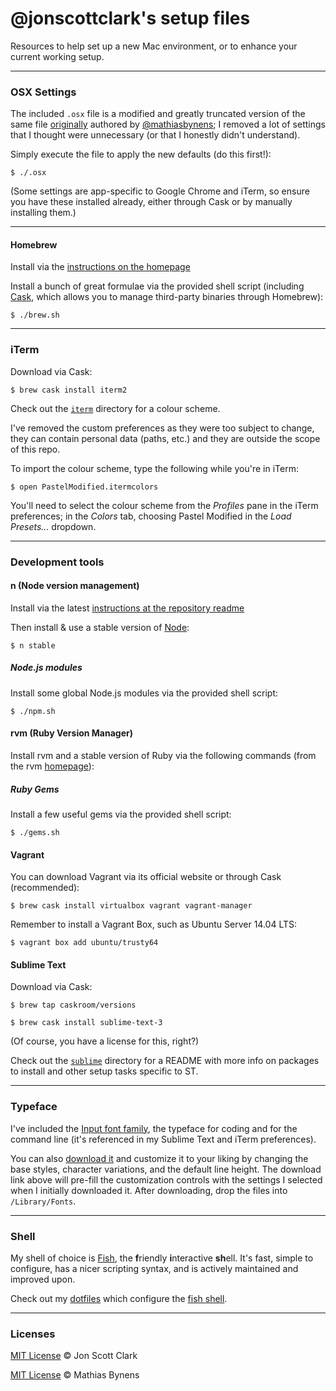 # @jonscottclark's setup files

Resources to help set up a new Mac environment, or to enhance your current working setup.

---

### OSX Settings

The included `.osx` file is a modified and greatly truncated version of the same file [originally](https://github.com/mathiasbynens/dotfiles/blob/master/.osx) authored by [@mathiasbynens](https://github.com/mathiasbynens); I removed a lot of settings that I thought were unnecessary (or that I honestly didn't understand).

Simply execute the file to apply the new defaults (do this first!):

`$ ./.osx`

(Some settings are app-specific to Google Chrome and iTerm, so ensure you have these installed already, either through Cask or by manually installing them.)

---

#### Homebrew

Install via the [instructions on the homepage](http://brew.sh)

Install a bunch of great formulae via the provided shell script (including [Cask](http://caskroom.io/), which allows you to manage third-party binaries through Homebrew):

`$ ./brew.sh`

---

### iTerm

Download via Cask:

`$ brew cask install iterm2`

Check out the [`iterm`](https://github.com/jonscottclark/setupfiles/tree/master/iterm/) directory for a colour scheme.

I've removed the custom preferences as they were too subject to change, they can contain personal data (paths, etc.) and they are outside the scope of this repo.

To import the colour scheme, type the following while you're in iTerm:

`$ open PastelModified.itermcolors`

You'll need to select the colour scheme from the *Profiles* pane in the iTerm preferences; in the *Colors* tab, choosing Pastel Modified in the *Load Presets...* dropdown.

---

### Development tools

#### n (Node version management)

Install via the latest [instructions at the repository readme](https://github.com/tj/n)

Then install & use a stable version of [Node](https://nodejs.org):

`$ n stable`

##### Node.js modules

Install some global Node.js modules via the provided shell script:

`$ ./npm.sh`

#### rvm (Ruby Version Manager)

Install rvm and a stable version of Ruby via the following commands (from the rvm [homepage](https://rvm.io)):

##### Ruby Gems

Install a few useful gems via the provided shell script:

`$ ./gems.sh`

#### Vagrant

You can download Vagrant via its official website or through Cask (recommended):

`$ brew cask install virtualbox vagrant vagrant-manager`

Remember to install a Vagrant Box, such as Ubuntu Server 14.04 LTS:

`$ vagrant box add ubuntu/trusty64`

#### Sublime Text

Download via Cask:

`$ brew tap caskroom/versions`

`$ brew cask install sublime-text-3`

(Of course, you have a license for this, right?)

Check out the [`sublime`](https://github.com/jonscottclark/setupfiles/tree/master/sublime/) directory for a README with more info on packages to install and other setup tasks specific to ST.

---

### Typeface

I've included the [Input font family](http://input.fontbureau.com/), the typeface for coding and for the command line (it's referenced in my Sublime Text and iTerm preferences).

You can also [download it](http://input.fontbureau.com/download/?customize&fontSelection=fourStyleFamily&regular=InputMono-Regular&italic=InputMono-Italic&bold=InputMono-Bold&boldItalic=InputMono-BoldItalic&a=0&g=ss&i=serif&l=serifs_round&zero=slash&asterisk=height&braces=straight&preset=default&line-height=1.2&email=) and customize it to your liking by changing the base styles, character variations, and the default line height. The download link above will pre-fill the customization controls with the settings I selected when I initially downloaded it. After downloading, drop the files into `/Library/Fonts`.

---

### Shell

My shell of choice is [Fish](http://fishshell.com/docs/current/design.html), the **f**riendly **i**nteractive **sh**ell. It's fast, simple to configure, has a nicer scripting syntax, and is actively maintained and improved upon.

Check out my [dotfiles](https://github.com/jonscottclark/dotfiles) which configure the [fish shell](https://github.com/fish-shell/fish-shell).

---

### Licenses

[MIT License](http://jonscottclark.mit-license.org/) © Jon Scott Clark

[MIT License](https://github.com/mathiasbynens/dotfiles/blob/master/LICENSE-MIT.txt) © Mathias Bynens